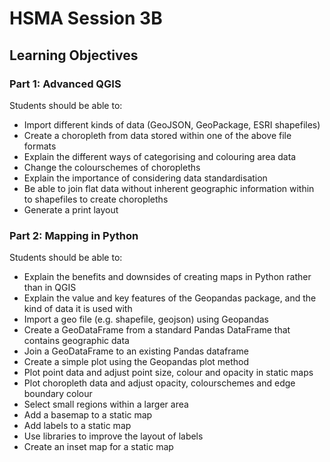 # HSMA Session 3B

## Learning Objectives

### Part 1: Advanced QGIS

Students should be able to:

- Import different kinds of data (GeoJSON, GeoPackage, ESRI shapefiles)
- Create a choropleth from data stored within one of the above file formats
- Explain the different ways of categorising and colouring area data
- Change the colourschemes of choropleths
- Explain the importance of considering data standardisation
- Be able to join flat data without inherent geographic information within to shapefiles to create choropleths
- Generate a print layout

### Part 2: Mapping in Python

Students should be able to:

- Explain the benefits and downsides of creating maps in Python rather than in QGIS
- Explain the value and key features of the Geopandas package, and the kind of data it is used with
- Import a geo file (e.g. shapefile, geojson) using Geopandas
- Create a GeoDataFrame from a standard Pandas DataFrame that contains geographic data
- Join a GeoDataFrame to an existing Pandas dataframe
- Create a simple plot using the Geopandas plot method
- Plot point data and adjust point size, colour and opacity in static maps
- Plot choropleth data and adjust opacity, colourschemes and edge boundary colour
- Select small regions within a larger area
- Add a basemap to a static map
- Add labels to a static map
- Use libraries to improve the layout of labels
- Create an inset map for a static map
